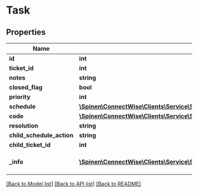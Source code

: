 # Task

## Properties
Name | Type | Description | Notes
------------ | ------------- | ------------- | -------------
**id** | **int** |  | [optional] 
**ticket_id** | **int** |  | [optional] 
**notes** | **string** |  | [optional] 
**closed_flag** | **bool** |  | [optional] 
**priority** | **int** |  | [optional] 
**schedule** | [**\Spinen\ConnectWise\Clients\Service\Spinen\ConnectWise\Clients\Service\Model\ScheduleEntryReference**](ScheduleEntryReference.md) |  | [optional] 
**code** | [**\Spinen\ConnectWise\Clients\Service\Spinen\ConnectWise\Clients\Service\Model\ServiceCodeReference**](ServiceCodeReference.md) |  | [optional] 
**resolution** | **string** |  | [optional] 
**child_schedule_action** | **string** |  | [optional] 
**child_ticket_id** | **int** |  | [optional] 
**_info** | [**\Spinen\ConnectWise\Clients\Service\Spinen\ConnectWise\Clients\Service\Model\Metadata**](Metadata.md) | Metadata of the entity | [optional] 

[[Back to Model list]](../README.md#documentation-for-models) [[Back to API list]](../README.md#documentation-for-api-endpoints) [[Back to README]](../README.md)


